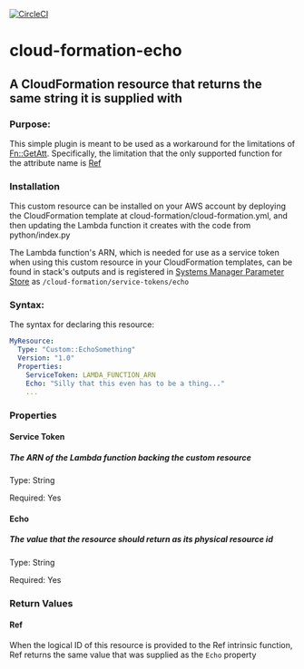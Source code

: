 [![CircleCI](https://circleci.com/gh/RealSalmon/cloud-formation-echo.svg?style=svg)](https://circleci.com/gh/RealSalmon/cloud-formation-echo)

# cloud-formation-echo

## A CloudFormation resource that returns the same string it is supplied with

### Purpose:
This simple plugin is meant to be used as a workaround for the limitations of
[Fn::GetAtt](https://docs.aws.amazon.com/AWSCloudFormation/latest/UserGuide/intrinsic-function-reference-getatt.html).
Specifically, the limitation that the only supported function for the attribute
name is [Ref](https://docs.aws.amazon.com/AWSCloudFormation/latest/UserGuide/intrinsic-function-reference-ref.html)


### Installation
This custom resource can be installed on your AWS account by deploying the 
CloudFormation template at cloud-formation/cloud-formation.yml, and then 
updating the Lambda function it creates with the code from python/index.py

The Lambda function's ARN, which is needed for use as a service token when
using this custom resource in your CloudFormation  templates, can be found in 
stack's outputs and is registered in
[Systems Manager Parameter Store](https://docs.aws.amazon.com/systems-manager/latest/userguide/systems-manager-paramstore.html)
as
```/cloud-formation/service-tokens/echo```

### Syntax:

The syntax for declaring this resource:

```yaml
MyResource:
  Type: "Custom::EchoSomething"
  Version: "1.0"
  Properties:
    ServiceToken: LAMDA_FUNCTION_ARN
    Echo: "Silly that this even has to be a thing..."
    ...
```
### Properties

#### Service Token
##### The ARN of the Lambda function backing the custom resource

Type: String

Required: Yes

#### Echo
##### The value that the resource should return as its physical resource id

Type: String

Required: Yes

### Return Values

#### Ref
When the logical ID of this resource is provided to the Ref intrinsic function, 
Ref returns the same value that was supplied as the ```Echo``` property
